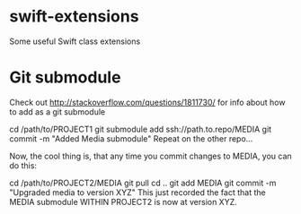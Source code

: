 # swift-extensions
Some useful Swift class extensions

# Git submodule
Check out http://stackoverflow.com/questions/1811730/ for info about how to add as a git submodule

cd /path/to/PROJECT1
git submodule add ssh://path.to.repo/MEDIA
git commit -m "Added Media submodule"
Repeat on the other repo...

Now, the cool thing is, that any time you commit changes to MEDIA, you can do this:

cd /path/to/PROJECT2/MEDIA
git pull
cd ..
git add MEDIA
git commit -m "Upgraded media to version XYZ"
This just recorded the fact that the MEDIA submodule WITHIN PROJECT2 is now at version XYZ.